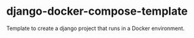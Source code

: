 # django-docker-compose-template
Template to create a django project that runs in a Docker environment.
